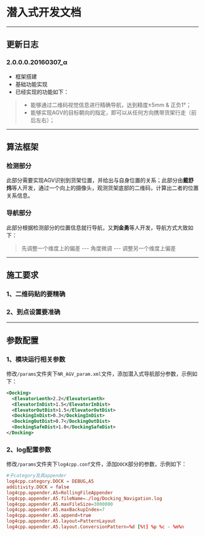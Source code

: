# 潜入式开发文档

---

## 更新日志

### 2.0.0.0.20160307_α

- 框架搭建
- 基础功能实现
- 已经实现的功能如下：
> - 能够通过二维码视觉信息进行精确导航，达到精度±5mm & 正负1°；
> - 能够实现AGV的目标朝向的指定，即可以从任何方向携带货架行走（前后左右）；

---

## 算法框架

### 检测部分

此部分需要实现AGV识别到货架位置，并给出与自身位置的关系；此部分由**戴舒炜**等人开发，通过一个向上的摄像头，观测货架底部的二维码，计算出二者的位置关系信息。


### 导航部分

此部分根据检测部分的位置信息就行导航，又**刘金勇**等人开发，导航方式大致如下：
> 先调整一个维度上的偏差 --- 角度微调 --- 调整另一个维度上偏差


---

## 施工要求

### 1、二维码贴的要精确
### 2、到点设置要准确


---
## 参数配置

### 1、模块运行相关参数

修改`/params`文件夹下`NR_AGV_param.xml`文件，添加潜入式导航部分参数，示例如下：

```xml
<Docking>
  <ElevatorLenth>2.2</ElevatorLenth>
  <ElevatorInDist>1.5</ElevatorInDist>
  <ElevatorOutDist>1.5</ElevatorOutDist>
  <DockingInDist>0.3</DockingInDist>
  <DockingOutDist>0.7</DockingOutDist>
  <DockingSafeDist>1.0</DockingSafeDist>
</Docking>
```

### 2、log配置参数

修改`/params`文件夹下`log4cpp.conf`文件，添加`DOCK`部分的参数，示例如下：

```conf
#子category及其appender
log4cpp.category.DOCK = DEBUG,A5
additivity.DOCK = false
log4cpp.appender.A5=RollingFileAppender
log4cpp.appender.A5.fileName=./log/Docking_Navigation.log
log4cpp.appender.A5.maxFileSize=3000000
log4cpp.appender.A5.maxBackupIndex=7
log4cpp.appender.A5.append=true
log4cpp.appender.A5.layout=PatternLayout
log4cpp.appender.A5.layout.ConversionPattern=%d [%t] %p %c - %m%n
```
